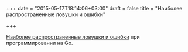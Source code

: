 +++
date = "2015-05-17T18:14:06+03:00"
draft = false
title = "Наиболее распространенные ловушки и ошибки"

+++

<p><a href="http://devs.cloudimmunity.com/gotchas-and-common-mistakes-in-go-golang/">Наиболее распространенные ловушки и ошибки</a> при программировании на Go.</p>

